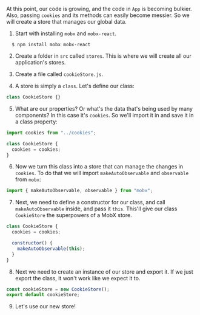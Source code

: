 At this point, our code is growing, and the code in `App` is becoming bulkier. Also, passing `cookies` and its methods can easily become messier. So we will create a store that manages our global data.

1. Start with installing `mobx` and `mobx-react`.

```shell
  $ npm install mobx mobx-react
```

2. Create a folder in `src` called `stores`. This is where we will create all our application's stores.

3. Create a file called `cookieStore.js`.

4. A store is simply a `class`. Let's define our class:

```javascript
class CookieStore {}
```

5. What are our properties? Or what's the data that's being used by many components? In this case it's `cookies`. So we'll import it in and save it in a class property:

```javascript
import cookies from "../cookies";

class CookieStore {
  cookies = cookies;
}
```

6. Now we turn this class into a store that can manage the changes in `cookies`. To do that we will import `makeAutoObservable` and `observable` from `mobx`:

```javascript
import { makeAutoObservable, observable } from "mobx";
```

7. Next, we need to define a constructor for our class, and call `makeAutoObservable` inside, and pass it `this`. This'll give our class `CookieStore` the superpowers of a MobX store.

```javascript
class CookieStore {
  cookies = cookies;

  constructor() {
    makeAutoObservable(this);
  }
}
```

8. Next we need to create an instance of our store and export it. If we just export the class, it won't work like we expect it to.

```javascript
const cookieStore = new CookieStore();
export default cookieStore;
```

9. Let's use our new store!
